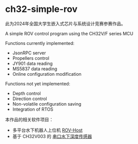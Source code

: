 # ch32-simple-rov

此为2024年全国大学生嵌入式芯片与系统设计竞赛参赛作品。

A simple ROV control program using the CH32V/F series MCU

Functions currently implemented:

  - JsonRPC server
  - Propellers control
  - JY901 data reading
  - MS5837 data reading
  - Online configuration modification

Functions not yet implemented:

  - Depth control
  - Direction control
  - Non-volatile configuration saving
  - Integration of RTOS

本作品的相关软件项目：

- 多平台水下机器人上位机 [ROV-Host](https://github.com/bohonghuang/rov-host)
- 基于 CH32V003 的 [串口水下深度传感器](https://github.com/sfxfs/ch32-depth-sensor)
